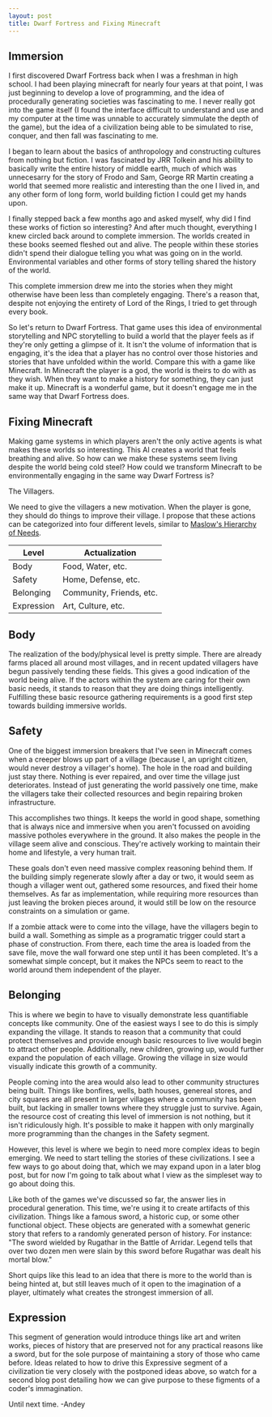 ```yaml
---
layout: post
title: Dwarf Fortress and Fixing Minecraft
---
```

## Immersion
I first discovered Dwarf Fortress back when I was a freshman in high school. I had been playing minecraft for nearly four years at that point, I was just beginning to develop a love of programming, and the idea of procedurally generating societies was fascinating to me. I never really got into the game itself (I found the interface difficult to understand and use and my computer at the time was unnable to accurately simmulate the depth of the game), but the idea of a civilization being able to be simulated to rise, conquer, and then fall was fascinating to me.

I began to learn about the basics of anthropology and constructing cultures from nothing but fiction. I was fascinated by JRR Tolkein and his ability to basically write the entire history of middle earth, much of which was unnecesarry for the story of Frodo and Sam, George RR Martin creating a world that seemed more realistic and interesting than the one I lived in, and any other form of long form, world building fiction I could get my hands upon.

I finally stepped back a few months ago and asked myself, why did I find these works of fiction so interesting? And after much thought, everything I knew circled back around to complete immersion. The worlds created in these books seemed fleshed out and alive. The people within these stories didn't spend their dialogue telling you what was going on in the world. Environmental variables and other forms of story telling shared the history of the world.

This complete immersion drew me into the stories when they might otherwise have been less than completely engaging. There's a reason that, despite not enjoying the entirety of Lord of the Rings, I tried to get through every book.

So let's return to Dwarf Fortress. That game uses this idea of environmental storytelling and NPC storytelling to build a world that the player feels as if they're only getting a glimpse of it. It isn't the volume of information that is engaging, it's the idea that a player has no control over those histories and stories that have unfolded within the world. Compare this with a game like Minecraft. In Minecraft the player is a god, the world is theirs to do with as they wish. When they want to make a history for something, they can just make it up. Minecraft is a wonderful game, but it doesn't engage me in the same way that Dwarf Fortress does.

## Fixing Minecraft
Making game systems in which players aren't the only active agents is what makes these worlds so interesting. This AI creates a world that feels breathing and alive. So how can we make these systems seem living despite the world being cold steel? How could we transform Minecraft to be environmentally engaging in the same way Dwarf Fortress is?

The Villagers.

We need to give the villagers a new motivation. When the player is gone, they should do things to improve their village. I propose that these actions can be categorized into four different levels, similar to [Maslow's Hierarchy of Needs](https://en.wikipedia.org/wiki/Maslow's_hierarchy_of_needs).

|Level|Actualization|
|---|---|
|Body|Food, Water, etc.|
|Safety|Home, Defense, etc.|
|Belonging|Community, Friends, etc.|
|Expression|Art, Culture, etc.|

## Body
The realization of the body/physical level is pretty simple. There are already farms placed all around most villages, and in recent updated villagers have begun passively tending these fields. This gives a good indication of the world being alive. If the actors within the system are caring for their own basic needs, it stands to reason that they are doing things intelligently. Fulfilling these basic resource gathering requirements is a good first step towards building immersive worlds.

## Safety
One of the biggest immersion breakers that I've seen in Minecraft comes when a creeper blows up part of a village (because I, an upright citizen, would never destroy a villager's home). The hole in the road and building just stay there. Nothing is ever repaired, and over time the village just deteriorates. Instead of just generating the world passively one time, make the villagers take their collected resources and begin repairing broken infrastructure.

This accomplishes two things. It keeps the world in good shape, something that is always nice and immersive when you aren't focussed on avoiding massive potholes everywhere in the ground. It also makes the people in the village seem alive and conscious. They're actively working to maintain their home and lifestyle, a very human trait.

These goals don't even need massive complex reasoning behind them. If the building simply regenerate slowly after a day or two, it would seem as though a villager went out, gathered some resources, and fixed their home themselves. As far as implementation, while requiring more resources than just leaving the broken pieces around, it would still be low on the resource constraints on a simulation or game.

If a zombie attack were to come into the village, have the villagers begin to build a wall. Something as simple as a programatic trigger could start a phase of construction. From there, each time the area is loaded from the save file, move the wall forward one step until it has been completed. It's a somewhat simple concept, but it makes the NPCs seem to react to the world around them independent of the player.

## Belonging
This is where we begin to have to visually demonstrate less quantifiable concepts like community. One of the easiest ways I see to do this is simply expanding the village. It stands to reason that a community that could protect themselves and provide enough basic resources to live would begin to attract other people. Additionally, new children, growing up, would further expand the population of each village. Growing the village in size would visually indicate this growth of a community.

People coming into the area would also lead to other community structures being built. Things like bonfires, wells, bath houses, genereal stores, and city squares are all present in larger villages where a community has been built, but lacking in smaller towns where they struggle just to survive. Again, the resource cost of creating this level of immersion is not nothing, but it isn't ridiculously high. It's possible to make it happen with only marginally more programming than the changes in the Safety segment.

However, this level is where we begin to need more complex ideas to begin emerging. We need to start telling the stories of these civilizations. I see a few ways to go about doing that, which we may expand upon in a later blog post, but for now I'm going to talk about what I view as the simpleset way to go about doing this.

Like both of the games we've discussed so far, the answer lies in procedural generation. This time, we're using it to create artifacts of this civilization. Things like a famous sword, a historic cup, or some other functional object. These objects are generated with a somewhat generic story that refers to a randomly generated person of history. For instance: "The sword wielded by Rugathar in the Battle of Arridar. Legend tells that over two dozen men were slain by this sword before Rugathar was dealt his mortal blow."

Short quips like this lead to an idea that there is more to the world than is being hinted at, but still leaves much of it open to the imagination of a player, ultimately what creates the strongest immersion of all.

## Expression
This segment of generation would introduce things like art and writen works, pieces of history that are preserved not for any practical reasons like a sword, but for the sole purpose of maintaining a story of those who came before. Ideas related to how to drive this Expressive segment of a civilization tie very closely with the postponed ideas above, so watch for a second blog post detailing how we can give purpose to these figments of a coder's immagination.

Until next time.
-Andey
